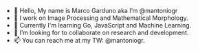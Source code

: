 - 👋 Hello, My name is Marco Garduno aka I’m @mantoniogr
- 👀 I work on Image Processing and Mathematical Morphology.
- 🌱 Currently I'm learning Go, JavaScript and Machine Learning.
- 💞️ I’m looking for to collaborate on research and development.
- 📫 You can reach me at my TW: @mantoniogr.

<!---
mantoniogr/mantoniogr is a ✨ special ✨ repository because its `README.md` (this file) appears on your GitHub profile.
You can click the Preview link to take a look at your changes.
--->
